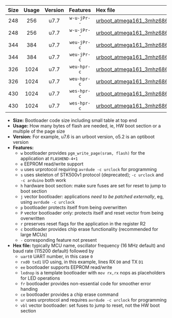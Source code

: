 |Size|Usage|Version|Features|Hex file|
|:-:|:-:|:-:|:-:|:--|
|248|256|u7.7|`w-u-jPr--`|[urboot_atmega161_3mhz6864_230400bps_uart0_rxd0_txd1_lednop_fr_ur_vbl.hex](https://raw.githubusercontent.com/stefanrueger/urboot.hex/main/mcus/atmega161/fcpu_3mhz6864/230400_bps/urboot_atmega161_3mhz6864_230400bps_uart0_rxd0_txd1_lednop_fr_ur_vbl.hex)|
|248|256|u7.7|`w-u-jPr--`|[urboot_atmega161_3mhz6864_230400bps_uart1_rxb2_txb3_lednop_fr_ur_vbl.hex](https://raw.githubusercontent.com/stefanrueger/urboot.hex/main/mcus/atmega161/fcpu_3mhz6864/230400_bps/urboot_atmega161_3mhz6864_230400bps_uart1_rxb2_txb3_lednop_fr_ur_vbl.hex)|
|344|384|u7.7|`weu-jPr-c`|[urboot_atmega161_3mhz6864_230400bps_uart0_rxd0_txd1_ee_lednop_fr_ce_ur_vbl.hex](https://raw.githubusercontent.com/stefanrueger/urboot.hex/main/mcus/atmega161/fcpu_3mhz6864/230400_bps/urboot_atmega161_3mhz6864_230400bps_uart0_rxd0_txd1_ee_lednop_fr_ce_ur_vbl.hex)|
|344|384|u7.7|`weu-jPr-c`|[urboot_atmega161_3mhz6864_230400bps_uart1_rxb2_txb3_ee_lednop_fr_ce_ur_vbl.hex](https://raw.githubusercontent.com/stefanrueger/urboot.hex/main/mcus/atmega161/fcpu_3mhz6864/230400_bps/urboot_atmega161_3mhz6864_230400bps_uart1_rxb2_txb3_ee_lednop_fr_ce_ur_vbl.hex)|
|326|1024|u7.7|`weu-hpr-c`|[urboot_atmega161_3mhz6864_230400bps_uart0_rxd0_txd1_ee_lednop_fr_ce_ur.hex](https://raw.githubusercontent.com/stefanrueger/urboot.hex/main/mcus/atmega161/fcpu_3mhz6864/230400_bps/urboot_atmega161_3mhz6864_230400bps_uart0_rxd0_txd1_ee_lednop_fr_ce_ur.hex)|
|326|1024|u7.7|`weu-hpr-c`|[urboot_atmega161_3mhz6864_230400bps_uart1_rxb2_txb3_ee_lednop_fr_ce_ur.hex](https://raw.githubusercontent.com/stefanrueger/urboot.hex/main/mcus/atmega161/fcpu_3mhz6864/230400_bps/urboot_atmega161_3mhz6864_230400bps_uart1_rxb2_txb3_ee_lednop_fr_ce_ur.hex)|
|430|1024|u7.7|`wes-hpr-c`|[urboot_atmega161_3mhz6864_230400bps_uart0_rxd0_txd1_ee_lednop_fr_ce.hex](https://raw.githubusercontent.com/stefanrueger/urboot.hex/main/mcus/atmega161/fcpu_3mhz6864/230400_bps/urboot_atmega161_3mhz6864_230400bps_uart0_rxd0_txd1_ee_lednop_fr_ce.hex)|
|430|1024|u7.7|`wes-hpr-c`|[urboot_atmega161_3mhz6864_230400bps_uart1_rxb2_txb3_ee_lednop_fr_ce.hex](https://raw.githubusercontent.com/stefanrueger/urboot.hex/main/mcus/atmega161/fcpu_3mhz6864/230400_bps/urboot_atmega161_3mhz6864_230400bps_uart1_rxb2_txb3_ee_lednop_fr_ce.hex)|

- **Size:** Bootloader code size including small table at top end
- **Usage:** How many bytes of flash are needed, ie, HW boot section or a multiple of the page size
- **Version:** For example, u7.6 is an urboot version, o5.2 is an optiboot version
- **Features:**
  + `w` bootloader provides `pgm_write_page(sram, flash)` for the application at `FLASHEND-4+1`
  + `e` EEPROM read/write support
  + `u` uses urprotocol requiring `avrdude -c urclock` for programming
  + `s` uses skeleton of STK500v1 protocol (deprecated); `-c urclock` and `-c arduino` both work
  + `h` hardware boot section: make sure fuses are set for reset to jump to boot section
  + `j` vector bootloader: applications *need to be patched externally*, eg, using `avrdude -c urclock`
  + `p` bootloader protects itself from being overwritten
  + `P` vector bootloader only: protects itself and reset vector from being overwritten
  + `r` preserves reset flags for the application in the register R2
  + `c` bootloader provides chip erase functionality (recommended for large MCUs)
  + `-` corresponding feature not present
- **Hex file:** typically MCU name, oscillator frequency (16 MHz default) and baud rate (115200 default) followed by
  + `uart0` UART number, in this case `0`
  + `rxd0 txd1` I/O using, in this example, lines RX `D0` and TX `D1`
  + `ee` bootloader supports EEPROM read/write
  + `lednop` is a template bootloader with `mov rx,rx` nops as placeholders for LED operations
  + `fr` bootloader provides non-essential code for smoother error handing
  + `ce` bootloader provides a chip erase command
  + `ur` uses urprotocol and requires `avrdude -c urclock` for programming
  + `vbl` vector bootloader: set fuses to jump to reset, not the HW boot section
